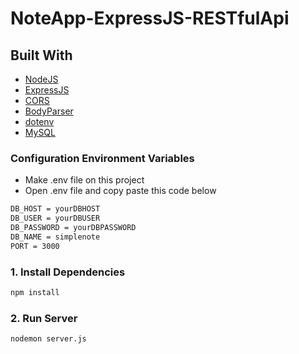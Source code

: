 # NoteApp-ExpressJS-RESTfulApi

## Built With

* [NodeJS](https://nodejs.org/en/docs/)
* [ExpressJS](https://expressjs.com/en/starter/installing.html)
* [CORS](https://expressjs.com/en/resources/middleware/cors.html)
* [BodyParser](https://www.npmjs.com/package/body-parser)
* [dotenv](https://www.npmjs.com/package/dotenv)
* [MySQL](https://expressjs.com/en/guide/database-integration.html#mysql)

### Configuration Environment Variables
* Make .env file on this project
* Open .env file and copy paste this code below
``` bash
DB_HOST = yourDBHOST
DB_USER = yourDBUSER
DB_PASSWORD = yourDBPASSWORD
DB_NAME = simplenote
PORT = 3000
```

### 1. Install Dependencies
``` bash
npm install
```

### 2. Run Server
``` bash
nodemon server.js
```
